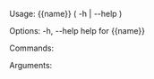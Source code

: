 Usage:
    {{name}} ( -h | --help )

Options:
    -h, --help              help for {{name}}

Commands:

Arguments:
